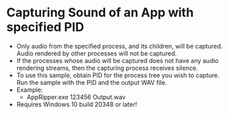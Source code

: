 # Capturing Sound of an App with specified PID
- Only audio from the specified process, and its children, will be captured. Audio rendered by other processes will not be captured.
- If the processes whose audio will be captured does not have any audio rendering streams, then the capturing process receives silence.
- To use this sample, obtain PID for the process tree you wish to capture. Run the sample with the PID and the output WAV file.
- Example:
    - AppRipper.exe 123456 Output.wav
-  Requires Windows 10 build 20348 or later!
